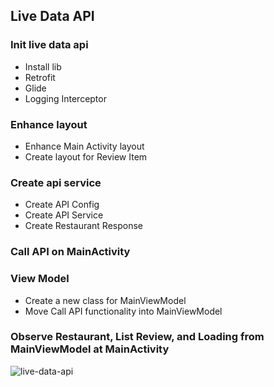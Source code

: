 ## Live Data API

### Init live data api
- Install lib
- Retrofit
- Glide
- Logging Interceptor

### Enhance layout
- Enhance Main Activity layout
- Create layout for Review Item

### Create api service
- Create API Config
- Create API Service
- Create Restaurant Response

### Call API on MainActivity

### View Model
- Create a new class for MainViewModel
- Move Call API functionality into MainViewModel

### Observe Restaurant, List Review, and Loading from MainViewModel at MainActivity

![live-data-api](https://user-images.githubusercontent.com/27923352/178990873-216aad57-6614-4844-a883-00bf573bc11c.gif)
